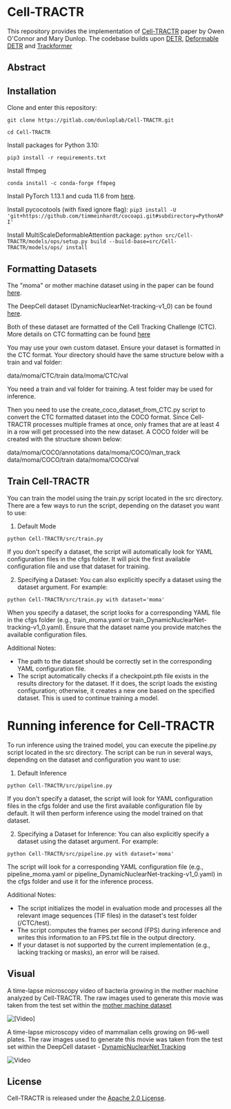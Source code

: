 # Cell-TRACTR
This repository provides the implementation of [Cell-TRACTR](https://www.biorxiv.org/content/10.1101/2024.07.11.603075v1) paper by Owen O'Connor and Mary Dunlop. The codebase builds upon [DETR](https://github.com/facebookresearch/detr), [Deformable DETR](https://github.com/fundamentalvision/Deformable-DETR) and [Trackformer](https://github.com/timmeinhardt/trackformer)

## Abstract


## Installation

Clone and enter this repository:

```git clone https://gitlab.com/dunloplab/Cell-TRACTR.git```

```cd Cell-TRACTR```

Install packages for Python 3.10:

```pip3 install -r requirements.txt```

Install ffmpeg

```conda install -c conda-forge ffmpeg```

Install PyTorch 1.13.1 and cuda 11.6 from [here](https://pytorch.org/get-started/previous-versions/#v1131).

Install pycocotools (with fixed ignore flag): ```pip3 install -U 'git+https://github.com/timmeinhardt/cocoapi.git#subdirectory=PythonAPI'```

Install MultiScaleDeformableAttention package: ```python src/Cell-TRACTR/models/ops/setup.py build --build-base=src/Cell-TRACTR/models/ops/ install```

## Formatting Datasets

The "moma" or mother machine dataset using in the paper can be found [here](https://zenodo.org/records/11237127).

The DeepCell dataset (DynamicNuclearNet-tracking-v1_0) can be found [here](https://datasets.deepcell.org/).

Both of these dataset are formatted of the Cell Tracking Challenge (CTC). More details on CTC formatting can be found [here](https://public.celltrackingchallenge.net/documents/Naming%20and%20file%20content%20conventions.pdf)

You may use your own custom dataset. Ensure your dataset is formatted in the CTC format. Your directory should have the same structure below with a train and val folder:

data/moma/CTC/train
data/moma/CTC/val

You need a train and val folder for training. A test folder may be used for inference.

Then you need to use the create_coco_dataset_from_CTC.py script to convert the CTC formatted dataset into the COCO format. Since Cell-TRACTR processes multiple frames at once, only frames that are at least 4 in a row will get processed into the new dataset. A COCO folder will be created with the structure shown below:

data/moma/COCO/annotations
data/moma/COCO/man_track
data/moma/COCO/train
data/moma/COCO/val


## Train Cell-TRACTR

You can train the model using the train.py script located in the src directory. There are a few ways to run the script, depending on the dataset you want to use:

1. Default Mode 

```python Cell-TRACTR/src/train.py```

If you don't specify a dataset, the script will automatically look for YAML configuration files in the cfgs folder. It will pick the first available configuration file and use that dataset for training.

2. Specifying a Dataset: You can also explicitly specify a dataset using the dataset argument. For example:

```python Cell-TRACTR/src/train.py with dataset='moma'```

When you specify a dataset, the script looks for a corresponding YAML file in the cfgs folder (e.g., train_moma.yaml or train_DynamicNuclearNet-tracking-v1_0.yaml). Ensure that the dataset name you provide matches the available configuration files.

Additional Notes:
- The path to the dataset should be correctly set in the corresponding YAML configuration file.
- The script automatically checks if a checkpoint.pth file exists in the results directory for the dataset. If it does, the script loads the existing configuration; otherwise, it creates a new one based on the specified dataset. This is used to continue training a model.

# Running inference for Cell-TRACTR

To run inference using the trained model, you can execute the pipeline.py script located in the src directory. The script can be run in several ways, depending on the dataset and configuration you want to use:

1. Default Inference

```python Cell-TRACTR/src/pipeline.py```

If you don't specify a dataset, the script will look for YAML configuration files in the cfgs folder and use the first available configuration file by default. It will then perform inference using the model trained on that dataset.

2. Specifying a Dataset for Inference: You can also explicitly specify a dataset using the dataset argument. For example:

```python Cell-TRACTR/src/pipeline.py with dataset='moma'```

The script will look for a corresponding YAML configuration file (e.g., pipeline_moma.yaml or pipeline_DynamicNuclearNet-tracking-v1_0.yaml) in the cfgs folder and use it for the inference process.

Additional Notes:
- The script initializes the model in evaluation mode and processes all the relevant image sequences (TIF files) in the dataset's test folder (/CTC/test).
- The script computes the frames per second (FPS) during inference and writes this information to an FPS.txt file in the output directory.
- If your dataset is not supported by the current implementation (e.g., lacking tracking or masks), an error will be raised.

## Visual

A time-lapse microscopy video of bacteria growing in the mother machine analyzed by Cell-TRACTR. The raw images used to generate this movie was taken from the test set within the [mother machine dataset](https://zenodo.org/records/11237127)

![[Video]](https://media0.giphy.com/media/v1.Y2lkPTc5MGI3NjExd2VrOW16djJnYzJ4cWhsd2F0cjNtNzVnazgzNjZuMjhucmdoNGkwYiZlcD12MV9pbnRlcm5hbF9naWZfYnlfaWQmY3Q9Zw/cwNDVhxqTPYMYMxd75/giphy.gif)

A time-lapse microscopy video of mammalian cells growing on 96-well plates.  The raw images used to generate this movie was taken from the test set within the DeepCell dataset - [DynamicNuclearNet Tracking](https://datasets.deepcell.org/data)

![Video](https://media2.giphy.com/media/v1.Y2lkPTc5MGI3NjExMjFzbXBkZmFpYnZsNjdpbmlvZjY1cGFpdGc0NnNuZWoyOHg4bWN3YyZlcD12MV9pbnRlcm5hbF9naWZfYnlfaWQmY3Q9Zw/fhTdHoCSARZjrRpyyn/giphy.gif)

## License

Cell-TRACTR is released under the [Apache 2.0 License](LICENSE).